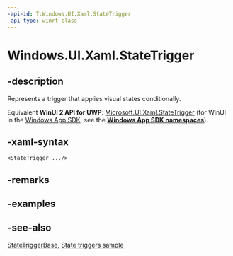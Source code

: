 ```yaml
---
-api-id: T:Windows.UI.Xaml.StateTrigger
-api-type: winrt class
---
```


<!-- Class syntax.
public class StateTrigger : Windows.UI.Xaml.StateTriggerBase, Windows.UI.Xaml.IStateTrigger
-->

# Windows.UI.Xaml.StateTrigger

## -description

Represents a trigger that applies visual states conditionally.

Equivalent **WinUI 2 API for UWP**: [Microsoft.UI.Xaml.StateTrigger](/windows/winui/api/microsoft.ui.xaml.statetrigger) (for WinUI in the [Windows App SDK](/windows/apps/windows-app-sdk/), see the **[Windows App SDK namespaces](/windows/windows-app-sdk/api/winrt/)**).

## -xaml-syntax

```xaml
<StateTrigger .../>
```

## -remarks

## -examples

## -see-also

[StateTriggerBase](statetriggerbase.md), [State triggers sample](https://github.com/Microsoft/Windows-universal-samples/tree/master/Samples/XamlStateTriggers)
